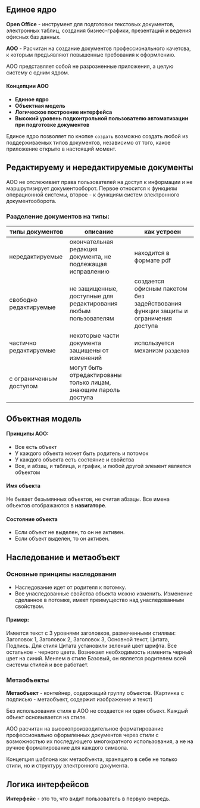 ## Единое ядро

**Open Office** - инструмент для подготовки текстовых документов, электронных таблиц, создания бизнес-графики, презентаций и ведения офисных баз данных. 

**AOO** - Расчитан на создание документов профессионального качетсва, к которым предъявляют повышенные требования к оформлению. 

AOO представляет собой не разрозненные приложения, а целую систему с одним ядром. 

#### Концепции AOO

- **Единое ядро**
- **Объектная модель**
- **Логическое построение интерфейса**
- **Высокий уровень подконтрольной пользователю автоматизации при подготовке документов**

Единое ядро позволяет по кнопке `создать` возможно создать любой из поддерживаемых типов документов, независимо от того, какое приложение открыто в настоящий момент.


## Редактируему и нередактируемые документы

АОО не отслеживает права пользователей на доступ к информации и не маршрутизирует документооборот. Первое относится к функциям операционной системы, второе - к функциям систем электронного документооборота.

### Разделение документов на типы: 



| типы документов         | описание                                                        | как устроен                                                                       |
| ----------------------- | --------------------------------------------------------------- | --------------------------------------------------------------------------------- |
| нередактируемые         | окончательная редакция документа, не подлежащая исправлению     | находится в формате pdf                                                           |
| свободно редактируемые  | не защищенные, доступные для редактирования любым пользователям | создается офисным пакетом без задействования функции защиты и ограничения доступа |
| частично редактируемые  | некоторые части документа защищены от изменений                 | используется механизм `разделов`                                                  |
| с ограниченным доступом | могут быть отредактированы только лицам, знающим пароль доступа |                                                                                   |


## Объектная модель

#### Принципы АОО: 

- Все есть объект
- У каждого объекта может быть родитель и потомок
- У каждого объекта есть состояние и свойства
- Все, и абзац, и таблица, и график, и любой другой элемент является объектом

#### Имя объекта

Не бывает безымянных объектов, не считая абзацы. Все имена объектов отображаются в **навигаторе**.

#### Состояние объекта

- Если объект не выделен, то он не активен.
- Если объект выделен, то он активен.


## Наследование и метаобъект

### Основные принципы наследования

- Наследование идет от родителя к потомку.
- Все унаследованные свойства объекта можно изменить. Изменение сделанное в потомке, имеет преимущество над унаследованным свойством.

#### Пример:

Имеется текст с 3 уровнями заголовков, размеченными стилями: Заголовок 1, Заголовок 2, Заголовок 3, Основной текст, Цитата, Подпись. Для стиля Цитата установили зеленый цвет шрифта. Все остальное - черного цвета. Возникает необходимость изменить черный цвет на синий. Меняем в стиле Базовый, он является родителем всей системы стилей и все работает. 


### Метаобъекты

**Метаобъект** - контейнер, содержащий группу объектов. (Картинка с подписью - метаобъект, содержит изображение и текст)

Без использования стиля в АОО не создается ни один объект. Каждый объект основывается на стиле. 

АОО расчитан на высокопроизводительное форматирование профессионально оформленных документов через стили с возможностью их последующего многократного использования, а не на ручное форматирование для каждого символа.

Концепция шаблона как метаобъекта, хранящего в себе не только стили, но и структуру электронного документа.  

## Логика интерфейсов

**Интерфейс** - это то, что видит пользователь в первую очередь. 


